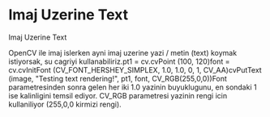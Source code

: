 # Imaj Uzerine Text


Imaj Uzerine Text



OpenCV ile imaj islerken ayni imaj uzerine yazi / metin (text) koymak istiyorsak, su cagriyi kullanabiliriz.pt1 = cv.cvPoint (100, 120)font = cv.cvInitFont (CV_FONT_HERSHEY_SIMPLEX, 1.0, 1.0, 0, 1, CV_AA)cvPutText (image, "Testing text rendering!", pt1, font, CV_RGB(255,0,0))Font parametresinden sonra gelen her iki 1.0 yazinin buyuklugunu, en sondaki 1 ise kalinligini temsil ediyor. CV_RGB parametresi yazinin rengi icin kullaniliyor (255,0,0 kirmizi rengi).




